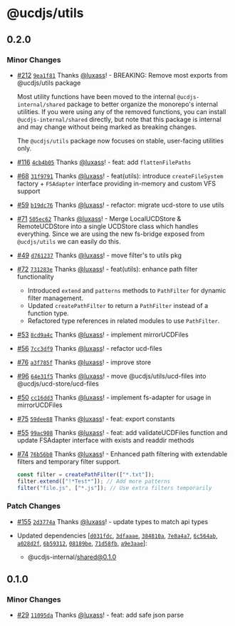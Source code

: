 # @ucdjs/utils

## 0.2.0

### Minor Changes

- [#212](https://github.com/ucdjs/ucd/pull/212) [`9ea1f81`](https://github.com/ucdjs/ucd/commit/9ea1f81ac649d06b8290edc0db0eb049988073fe) Thanks [@luxass](https://github.com/luxass)! - BREAKING: Remove most exports from @ucdjs/utils package

  Most utility functions have been moved to the internal `@ucdjs-internal/shared` package to better organize the monorepo's internal utilities. If you were using any of the removed functions, you can install `@ucdjs-internal/shared` directly, but note that this package is internal and may change without being marked as breaking changes.

  The `@ucdjs/utils` package now focuses on stable, user-facing utilities only.

- [#116](https://github.com/ucdjs/ucd/pull/116) [`4cb4b05`](https://github.com/ucdjs/ucd/commit/4cb4b0516173db402ee77d2ce1e9ed4e1923b359) Thanks [@luxass](https://github.com/luxass)! - feat: add `flattenFilePaths`

- [#68](https://github.com/ucdjs/ucd/pull/68) [`31f9791`](https://github.com/ucdjs/ucd/commit/31f9791d1775055cbc4794a2e923fd08713fc395) Thanks [@luxass](https://github.com/luxass)! - feat(utils): introduce `createFileSystem` factory + `FSAdapter` interface providing in-memory and custom VFS support

- [#59](https://github.com/ucdjs/ucd/pull/59) [`b19dc76`](https://github.com/ucdjs/ucd/commit/b19dc76984e611be178de2037e5436cf3cc27dab) Thanks [@luxass](https://github.com/luxass)! - refactor: migrate ucd-store to use utils

- [#71](https://github.com/ucdjs/ucd/pull/71) [`505ec62`](https://github.com/ucdjs/ucd/commit/505ec6266588299b09e1b82de0c2478514671b5c) Thanks [@luxass](https://github.com/luxass)! - Merge LocalUCDStore & RemoteUCDStore into a single UCDStore class which handles everything. Since we are using the new fs-bridge exposed from `@ucdjs/utils` we can easily do this.

- [#49](https://github.com/ucdjs/ucd/pull/49) [`d761237`](https://github.com/ucdjs/ucd/commit/d7612378002115098b7f35430aaadfed0913a3af) Thanks [@luxass](https://github.com/luxass)! - move filter's to utils pkg

- [#72](https://github.com/ucdjs/ucd/pull/72) [`731283e`](https://github.com/ucdjs/ucd/commit/731283e1eb5fdb3178ba4ce4c1713af3246b5955) Thanks [@luxass](https://github.com/luxass)! - feat(utils): enhance path filter functionality

  - Introduced `extend` and `patterns` methods to `PathFilter` for dynamic filter management.
  - Updated `createPathFilter` to return a `PathFilter` instead of a function type.
  - Refactored type references in related modules to use `PathFilter`.

- [#53](https://github.com/ucdjs/ucd/pull/53) [`8cd9a4c`](https://github.com/ucdjs/ucd/commit/8cd9a4c8a65128b142dccad1c532ef79c6fcbbc4) Thanks [@luxass](https://github.com/luxass)! - implement mirrorUCDFiles

- [#56](https://github.com/ucdjs/ucd/pull/56) [`7cc3df9`](https://github.com/ucdjs/ucd/commit/7cc3df9b6bde24fc0bc758e179e1169bb9003496) Thanks [@luxass](https://github.com/luxass)! - refactor ucd-files

- [#76](https://github.com/ucdjs/ucd/pull/76) [`a3f785f`](https://github.com/ucdjs/ucd/commit/a3f785f697a393dbef75728e9a8286359386c5f9) Thanks [@luxass](https://github.com/luxass)! - improve store

- [#96](https://github.com/ucdjs/ucd/pull/96) [`64e31f5`](https://github.com/ucdjs/ucd/commit/64e31f5491db5e192136eb66159108d4a98bff03) Thanks [@luxass](https://github.com/luxass)! - move @ucdjs/utils/ucd-files into @ucdjs/ucd-store/ucd-files

- [#50](https://github.com/ucdjs/ucd/pull/50) [`cc16dd3`](https://github.com/ucdjs/ucd/commit/cc16dd3f4af7a78ced58d74f7f3a265fc75af9a4) Thanks [@luxass](https://github.com/luxass)! - implement fs-adapter for usage in mirrorUCDFiles

- [#75](https://github.com/ucdjs/ucd/pull/75) [`59dee88`](https://github.com/ucdjs/ucd/commit/59dee88baa6ab3ce936ef293c4733dc8a8d2fe26) Thanks [@luxass](https://github.com/luxass)! - feat: export constants

- [#55](https://github.com/ucdjs/ucd/pull/55) [`99ac908`](https://github.com/ucdjs/ucd/commit/99ac908c0f8c79ddb214661da3888b07b725cd69) Thanks [@luxass](https://github.com/luxass)! - feat: add validateUCDFiles function and update FSAdapter interface with exists and readdir methods

- [#74](https://github.com/ucdjs/ucd/pull/74) [`76b56b0`](https://github.com/ucdjs/ucd/commit/76b56b08f38f5da4dc441cdbc7fcb8d074ae5a55) Thanks [@luxass](https://github.com/luxass)! - Enhanced path filtering with extendable filters and temporary filter support.

  ```typescript
  const filter = createPathFilter(["*.txt"]);
  filter.extend(["!*Test*"]); // Add more patterns
  filter("file.js", ["*.js"]); // Use extra filters temporarily
  ```

### Patch Changes

- [#155](https://github.com/ucdjs/ucd/pull/155) [`2d3774a`](https://github.com/ucdjs/ucd/commit/2d3774afe4786e45385ba3af19f160487541a64e) Thanks [@luxass](https://github.com/luxass)! - update types to match api types

- Updated dependencies [[`d031fdc`](https://github.com/ucdjs/ucd/commit/d031fdc4426120e901f7f26072c17d2de2f3bd59), [`3dfaaae`](https://github.com/ucdjs/ucd/commit/3dfaaaebfbf4f03c0d9755db3fa0601ff825fbce), [`384810a`](https://github.com/ucdjs/ucd/commit/384810a92e9f68f207b349177842149e758e5813), [`7e8a4a7`](https://github.com/ucdjs/ucd/commit/7e8a4a7b0511af98b87a6004e479cdc46df570c5), [`6c564ab`](https://github.com/ucdjs/ucd/commit/6c564aba7670bd2f5d98e9720828031bb8eb0532), [`a028d2f`](https://github.com/ucdjs/ucd/commit/a028d2f37091a90c76c66ca8c10e43b45b999868), [`6b59312`](https://github.com/ucdjs/ucd/commit/6b5931201a9a19a1b8d70f25680e22d4ae0f0743), [`08189be`](https://github.com/ucdjs/ucd/commit/08189be0432803fe77ab19d9855b38aadaea5459), [`71d58fb`](https://github.com/ucdjs/ucd/commit/71d58fbf37f580e54a42600dcc4c71f3a63443c0), [`a9e3aae`](https://github.com/ucdjs/ucd/commit/a9e3aae0efd15e07c50b58b827857631f0553640)]:
  - @ucdjs-internal/shared@0.1.0

## 0.1.0

### Minor Changes

- [#29](https://github.com/ucdjs/ucd/pull/29) [`11095da`](https://github.com/ucdjs/ucd/commit/11095da0d51bfc3b1ca3a5a23d2b826e3c5e2fd3) Thanks [@luxass](https://github.com/luxass)! - feat: add safe json parse

